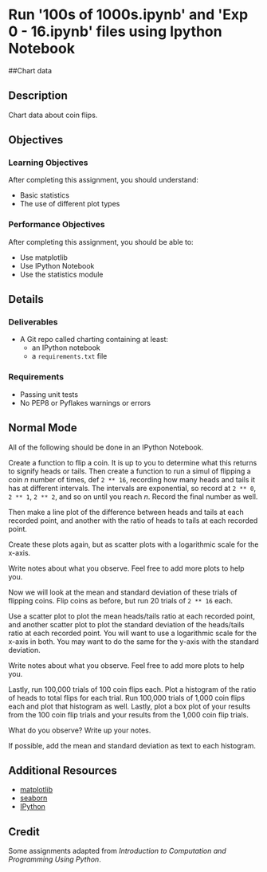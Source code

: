 # Run '100s of 1000s.ipynb' and 'Exp 0 - 16.ipynb' files using Ipython Notebook

##Chart data
 
## Description

Chart data about coin flips.

## Objectives

### Learning Objectives

After completing this assignment, you should understand:

* Basic statistics
* The use of different plot types

### Performance Objectives

After completing this assignment, you should be able to:

* Use matplotlib
* Use IPython Notebook
* Use the statistics module

## Details

### Deliverables

* A Git repo called charting containing at least:
  * an IPython notebook
  * a `requirements.txt` file

### Requirements

* Passing unit tests
* No PEP8 or Pyflakes warnings or errors

## Normal Mode

All of the following should be done in an IPython Notebook.

Create a function to flip a coin. It is up to you to determine what this returns to signify heads or tails. Then create a function to run a simul of flipping a coin _n_ number of times, def `2 ** 16`, recording how many heads and tails it has at different intervals. The intervals are exponential, so record at `2 ** 0`, `2 ** 1`, `2 ** 2`, and so on until you reach _n_. Record the final number as well.

Then make a line plot of the difference between heads and tails at each
recorded point, and another with the ratio of heads to tails at each recorded point.

Create these plots again, but as scatter plots with a logarithmic scale for the x-axis.

Write notes about what you observe. Feel free to add more plots to help you.

Now we will look at the mean and standard deviation of these trials of flipping coins. Flip coins as before, but run 20 trials of `2 ** 16` each.

Use a scatter plot to plot the mean heads/tails ratio at each recorded point, and another scatter plot to plot the standard deviation of the heads/tails ratio at each recorded point. You will want to use a logarithmic scale for the x-axis in both. You may want to do the same for the y-axis with the standard deviation.

Write notes about what you observe. Feel free to add more plots to help you.

Lastly, run 100,000 trials of 100 coin flips each. Plot a histogram of the ratio of heads to total flips for each trial. Run 100,000 trials of 1,000 coin flips each and plot that histogram as well. Lastly, plot a box plot of your results from the 100 coin flip trials and your results from the 1,000 coin flip trials.

What do you observe? Write up your notes.

If possible, add the mean and standard deviation as text to each histogram.

## Additional Resources

* [matplotlib](http://matplotlib.org/)
* [seaborn](http://stanford.edu/~mwaskom/software/seaborn/)
* [IPython](http://ipython.org/)

## Credit

Some assignments adapted from _Introduction to Computation and Programming Using Python_.
